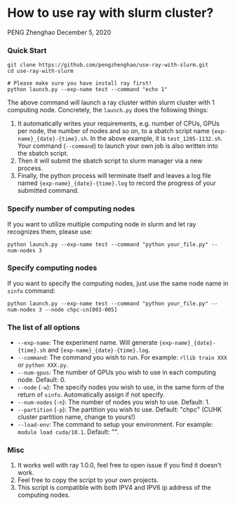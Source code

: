 # How to use ray with slurm cluster?

PENG Zhenghao
December 5, 2020

### Quick Start

```
git clone https://github.com/pengzhenghao/use-ray-with-slurm.git
cd use-ray-with-slurm

# Please make sure you have install ray first!
python launch.py --exp-name test --command "echo 1"
```

The above command will launch a ray cluster within slurm cluster with 1 computing node. 
Concretely, the `launch.py` does the following things:

1. It automatically writes your requirements, e.g. number of CPUs, GPUs per node, the number of nodes and so on, 
to a sbatch script name `{exp-name}_{date}-{time}.sh`. In the above example, it is `test_1205-1132.sh`. 
Your command (`--command`) to launch your own job is also written into the sbatch script.
2. Then it will submit the sbatch script to slurm manager via a new process.
3. Finally, the python process will terminate itself and leaves a log file named `{exp-name}_{date}-{time}.log` 
to record the progress of your submitted command.


### Specify number of computing nodes

If you want to utilize multiple computing node in slurm and let ray recognizes them, please use:

```
python launch.py --exp-name test --command "python your_file.py" --num-nodes 3
```

### Specify computing nodes

If you want to specify the computing nodes, just use the same node name in `sinfo` command:

```
python launch.py --exp-name test --command "python your_file.py" --num-nodes 3 --node chpc-cn[003-005]
```

### The list of all options

* `--exp-name`: The experiment name. Will generate `{exp-name}_{date}-{time}.sh` and  `{exp-name}_{date}-{time}.log`.
* `--command`: The command you wish to run. For example: `rllib train XXX` or `python XXX.py`. 
* `--num-gpus`: The number of GPUs you wish to use in each computing node. Default: 0.
* `--node` (`-w`): The specify nodes you wish to use, in the same form of the return of `sinfo`. Automatically assign if not specify.
* `--num-nodes` (`-n`): The number of nodes you wish to use. Default: 1.
* `--partition` (`-p`): The partition you wish to use. Default: "chpc" (CUHK cluster partition name, change to yours!)
* `--load-env`: The command to setup your environment. For example: `module load cuda/10.1`. Default: "".


### Misc

1. It works well with ray 1.0.0, feel free to open issue if you find it doesn't work.
2. Feel free to copy the script to your own projects.
3. This script is compatible with both IPV4 and IPV6 ip address of the computing nodes.